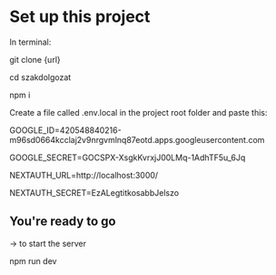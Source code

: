 # Set up this project

In terminal:

git clone {url}

cd szakdolgozat

npm i

Create a file called .env.local in the project root folder and paste this:

GOOGLE_ID=420548840216-m96sd0664kcclaj2v9nrgvmlnq87eotd.apps.googleusercontent.com

GOOGLE_SECRET=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

NEXTAUTH_URL=http://localhost:3000/

NEXTAUTH_SECRET=EzALegtitkosabbJelszo

## You're ready to go

-> to start the server

npm run dev
